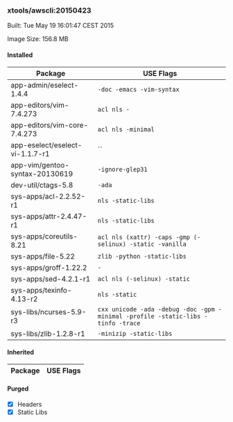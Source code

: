 ### xtools/awscli:20150423
Built: Tue May 19 16:01:47 CEST 2015

Image Size: 156.8 MB
#### Installed
Package | USE Flags
--------|----------
app-admin/eselect-1.4.4 | `-doc -emacs -vim-syntax`
app-editors/vim-7.4.273 | `acl nls -`
app-editors/vim-core-7.4.273 | `acl nls -minimal`
app-eselect/eselect-vi-1.1.7-r1 | ``
app-vim/gentoo-syntax-20130619 | `-ignore-glep31`
dev-util/ctags-5.8 | `-ada`
sys-apps/acl-2.2.52-r1 | `nls -static-libs`
sys-apps/attr-2.4.47-r1 | `nls -static-libs`
sys-apps/coreutils-8.21 | `acl nls (xattr) -caps -gmp (-selinux) -static -vanilla`
sys-apps/file-5.22 | `zlib -python -static-libs`
sys-apps/groff-1.22.2 | `-`
sys-apps/sed-4.2.1-r1 | `acl nls (-selinux) -static`
sys-apps/texinfo-4.13-r2 | `nls -static`
sys-libs/ncurses-5.9-r3 | `cxx unicode -ada -debug -doc -gpm -minimal -profile -static-libs -tinfo -trace`
sys-libs/zlib-1.2.8-r1 | `-minizip -static-libs`
#### Inherited
Package | USE Flags
--------|----------
#### Purged
- [x] Headers
- [x] Static Libs
